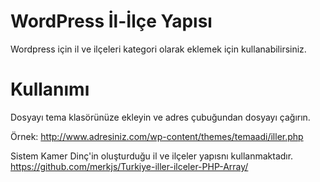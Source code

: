 # WordPress İl-İlçe Yapısı
Wordpress için il ve ilçeleri kategori olarak eklemek için kullanabilirsiniz.

# Kullanımı
Dosyayı tema klasörünüze ekleyin ve adres çubuğundan dosyayı çağırın. 

Örnek: http://www.adresiniz.com/wp-content/themes/temaadi/iller.php

Sistem Kamer Dinç'in oluşturduğu il ve ilçeler yapısnı kullanmaktadır.
https://github.com/merkjs/Turkiye-iller-ilceler-PHP-Array/
